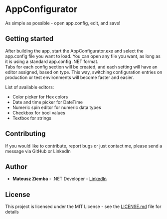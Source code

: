 # AppConfigurator

As simple as possible - open app.config, edit, and save!

## Getting started
After building the app, start the AppConfigurator.exe and select the app.config file you want to load. 
You can open any file you want, as long as it is using a standard app.config .NET format.  
Tabs for each config section will be created, and each setting will have an editor assigned, based on type. 
This way, switching configuration entries on production or test environments will become faster and easier. 

List of available editors:

* Color picker for Hex colors
* Date and time picker for DateTime
* Numeric spin editor for numeric data types
* Checkbox for bool values
* Textbox for strings

## Contributing

If you would like to contribute, report bugs or just contact me, please send a message via GitHub or LinkedIn

## Author 
* **Mateusz Ziemba** - .NET Developer - [LinkedIn](https://www.linkedin.com/in/mateusz-ziemba-a68a0a129/)

## License

This project is licensed under the MIT License - see the [LICENSE.md](LICENSE.md) file for details
